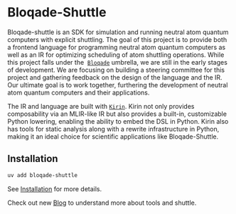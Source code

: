 # Bloqade-Shuttle

Bloqade-shuttle is an SDK for simulation and running neutral atom quantum computers
with explicit shuttling. The goal of this project is to provide both a frontend language
for programming neutral atom quantum computers as well as an IR for optimizing
scheduling of atom shuttling operations. While this project falls under the 
[`Bloqade`](https://bloqade.quera.com/latest/) umbrella, we are still in the early
stages of development. We are focusing on building a steering committee for this
project and gathering feedback on the design of the language and the IR. Our ultimate
goal is to work together, furthering the development of neutral atom quantum computers
and their applications.

The IR and language are built with [`Kirin`](https://queracomputing.github.io/kirin/latest/).
Kirin not only provides composability via an MLIR-like IR but also provides a built-in,
customizable Python lowering, enabling the ability to embed the DSL in Python. Kirin
also has tools for static analysis along with a rewrite infrastructure in Python,
making it an ideal choice for scientific applications like Bloqade-Shuttle.

## Installation

```bash
uv add bloqade-shuttle
```
<!--- TODO: update links to point to documentation website once available. --->
See [Installation](https://improved-dollop-7j6z8v7.pages.github.io/dev/install) for more details.

Check out new [Blog](https://improved-dollop-7j6z8v7.pages.github.io/dev/blog/) to understand more about tools and shuttle.
